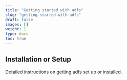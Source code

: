 ```yaml
---
title: "Getting started with adfs"
slug: "getting-started-with-adfs"
draft: false
images: []
weight: 1
type: docs
toc: true
---
```


## Installation or Setup
Detailed instructions on getting adfs set up or installed.

